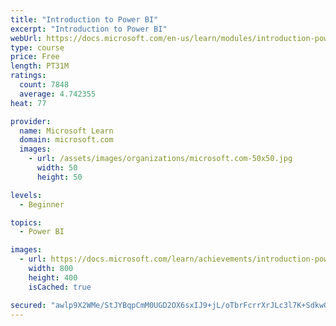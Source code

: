```yaml
---
title: "Introduction to Power BI"
excerpt: "Introduction to Power BI"
webUrl: https://docs.microsoft.com/en-us/learn/modules/introduction-power-bi/
type: course
price: Free
length: PT31M
ratings:
  count: 7848
  average: 4.742355
heat: 77

provider:
  name: Microsoft Learn
  domain: microsoft.com
  images:
    - url: /assets/images/organizations/microsoft.com-50x50.jpg
      width: 50
      height: 50

levels:
  - Beginner

topics:
  - Power BI

images:
  - url: https://docs.microsoft.com/learn/achievements/introduction-power-bi-social.png
    width: 800
    height: 400
    isCached: true

secured: "awlp9X2WMe/StJYBqpCmM0UGD2OX6sxIJ9+jL/oTbrFcrrXrJLc3l7K+SdkwGMzpSK5UCVDHNgWvNtgAXbN8UxtLK1aShKWtLxlZmqovEIc4MncI/4uB8DsI69QtTEc4HnQr0fbynkkOGxi7n9yuaV7ZKWqlyO2OFsSrPkY8TDfy2b+SEruCr73G7XFpYKFkE7++ZXMVf+/da0eckYKp0Mn19+o9wBUEUHMr5ms47rpLP1FJH3doUupys13xowMNfvJMQw8D3XN/U9BGtPQQPiwycCPZr2KWkHjiU/UX/RZfBxzbga1aG7tH2Tm35VyulRiFHCZQaFjctCKCnq6nMG1voN0W//7eo4hy9ipj3xNdHe8O+efOtkURSTY13ex8h8dVVCCabIWwWIbYy5yH7yjsIA7uwMuel1BOr8VmnAQ=;WuFYO5fZvNBoCsh18ee9wQ=="
---
```


